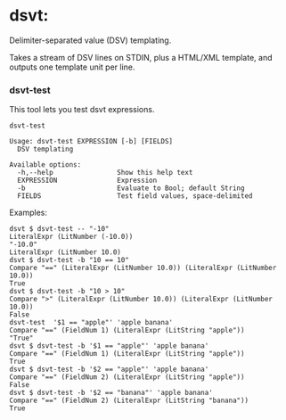 # dsvt: 

Delimiter-separated value (DSV) templating. 

Takes a stream of DSV lines on STDIN, plus a HTML/XML template, and outputs one
template unit per line.


### dsvt-test

This tool lets you test dsvt expressions.

```
dsvt-test

Usage: dsvt-test EXPRESSION [-b] [FIELDS]
  DSV templating

Available options:
  -h,--help                Show this help text
  EXPRESSION               Expression
  -b                       Evaluate to Bool; default String
  FIELDS                   Test field values, space-delimited
```

Examples:

```
dsvt $ dsvt-test -- "-10"
LiteralExpr (LitNumber (-10.0))
"-10.0"
LiteralExpr (LitNumber 10.0)
dsvt $ dsvt-test -b "10 == 10"
Compare "==" (LiteralExpr (LitNumber 10.0)) (LiteralExpr (LitNumber 10.0))
True
dsvt $ dsvt-test -b "10 > 10"
Compare ">" (LiteralExpr (LitNumber 10.0)) (LiteralExpr (LitNumber 10.0))
False
dsvt-test  '$1 == "apple"' 'apple banana'
Compare "==" (FieldNum 1) (LiteralExpr (LitString "apple"))
"True"
dsvt $ dsvt-test -b '$1 == "apple"' 'apple banana'
Compare "==" (FieldNum 1) (LiteralExpr (LitString "apple"))
True
dsvt $ dsvt-test -b '$2 == "apple"' 'apple banana'
Compare "==" (FieldNum 2) (LiteralExpr (LitString "apple"))
False
dsvt $ dsvt-test -b '$2 == "banana"' 'apple banana'
Compare "==" (FieldNum 2) (LiteralExpr (LitString "banana"))
True
```
